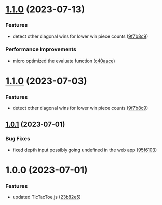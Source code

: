 # [1.1.0](https://github.com/mrdcvlsc/minimax-tic-tac-toe/compare/v1.0.1...v1.1.0) (2023-07-13)

### Features

- detect other diagonal wins for lower win piece counts ([9f7b8c9](https://github.com/mrdcvlsc/minimax-tic-tac-toe/commit/9f7b8c93b2c6686314b7b45249d0f4748b8f3143))

### Performance Improvements

- micro optimized the evaluate function ([c40aace](https://github.com/mrdcvlsc/minimax-tic-tac-toe/commit/c40aace9ec18120af1348133d1383b43c83eaf93))

# [1.1.0](https://github.com/mrdcvlsc/minimax-tic-tac-toe/compare/v1.0.1...v1.1.0) (2023-07-03)

### Features

- detect other diagonal wins for lower win piece counts ([9f7b8c9](https://github.com/mrdcvlsc/minimax-tic-tac-toe/commit/9f7b8c93b2c6686314b7b45249d0f4748b8f3143))

## [1.0.1](https://github.com/mrdcvlsc/minimax-tic-tac-toe/compare/v1.0.0...v1.0.1) (2023-07-01)

### Bug Fixes

- fixed depth input possibly going undefined in the web app ([95f6103](https://github.com/mrdcvlsc/minimax-tic-tac-toe/commit/95f61036d881bf09b94a99fa9e7922356ca1275b))

# 1.0.0 (2023-07-01)

### Features

- updated TicTacToe.js ([23b82e5](https://github.com/mrdcvlsc/minimax-tic-tac-toe/commit/23b82e5f5f0fb63a5e020da1ec00d7e67c24df0a))
